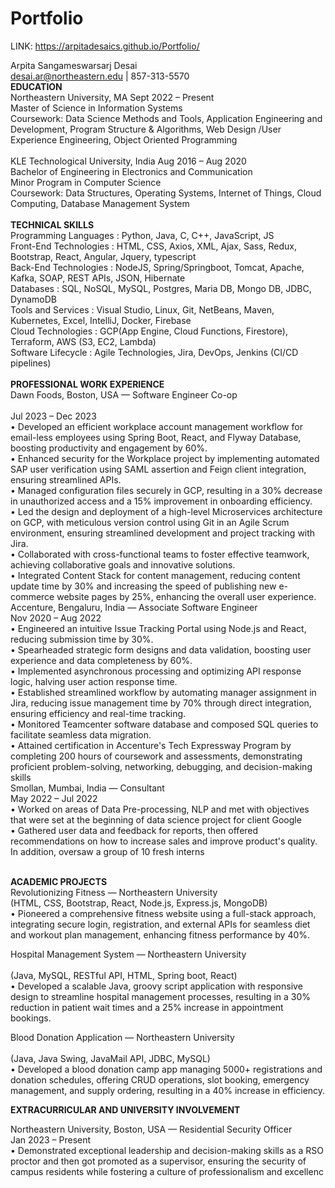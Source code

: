 # Portfolio

LINK:
https://arpitadesaics.github.io/Portfolio/

Arpita Sangameswarsarj Desai <br>
desai.ar@northeastern.edu | 857-313-5570<br>
<b>EDUCATION</b> <br>
Northeastern University, MA Sept 2022 – Present<br>
Master of Science in Information Systems <br>
Coursework: Data Science Methods and Tools, Application Engineering and Development, Program Structure & 
Algorithms, Web Design /User Experience Engineering, Object Oriented Programming<br>
<br>
KLE Technological University, India Aug 2016 – Aug 2020<br>
Bachelor of Engineering in Electronics and Communication <br>
Minor Program in Computer Science<br>
Coursework: Data Structures, Operating Systems, Internet of Things, Cloud Computing, Database Management System<br>
<br>
<b>TECHNICAL SKILLS</b> <br>
Programming Languages  : Python, Java, C, C++, JavaScript, JS<br>
Front-End Technologies : HTML, CSS, Axios, XML, Ajax, Sass, Redux, Bootstrap, React, Angular, Jquery, typescript<br>
Back-End Technologies  : NodeJS, Spring/Springboot, Tomcat, Apache, Kafka, SOAP, REST APIs, JSON, Hibernate<br>
Databases              : SQL, NoSQL, MySQL, Postgres, Maria DB, Mongo DB, JDBC, DynamoDB<br>
Tools and Services     : Visual Studio, Linux, Git, NetBeans, Maven, Kubernetes, Excel, IntelliJ, Docker, Firebase<br>
Cloud Technologies     : GCP(App Engine, Cloud Functions, Firestore), Terraform, AWS (S3, EC2, Lambda)<br>
Software Lifecycle     : Agile Technologies, Jira, DevOps, Jenkins (CI/CD pipelines)<br>
<br>
<b>PROFESSIONAL WORK EXPERIENCE</b><br>
Dawn Foods, Boston, USA — Software Engineer Co-op<br>   
Jul 2023 – Dec 2023<br>
•	Developed an efficient workplace account management workflow for email-less employees using Spring Boot, React, and Flyway Database, boosting productivity and engagement by 60%.<br>
•	Enhanced security for the Workplace project by implementing automated SAP user verification using SAML assertion and Feign client integration, ensuring streamlined APIs.<br>
•	Managed configuration files securely in GCP, resulting in a 30% decrease in unauthorized access and a 15% improvement in onboarding efficiency.<br>
•	Led the design and deployment of a high-level Microservices architecture on GCP, with meticulous version control using Git in an Agile Scrum environment, ensuring streamlined development and project tracking with Jira.<br>
•	Collaborated with cross-functional teams to foster effective teamwork, achieving collaborative goals and innovative solutions.<br>
•	Integrated Content Stack for content management, reducing content update time by 30% and increasing the speed of publishing new e-commerce website pages by 25%, enhancing the overall user experience.
<br>
Accenture, Bengaluru, India — Associate Software Engineer<br>
Nov 2020 – Aug 2022 <br>
•	Engineered an intuitive Issue Tracking Portal using Node.js and React, reducing submission time by 30%.<br>
•	Spearheaded strategic form designs and data validation, boosting user experience and data completeness by 60%.<br>
•	Implemented asynchronous processing and optimizing API response logic, halving user action response time.<br>
•	Established streamlined workflow by automating manager assignment in Jira, reducing issue management time by 70% through direct integration, ensuring efficiency and real-time tracking.<br>
•	Monitored Teamcenter software database and composed SQL queries to facilitate seamless data migration.<br>
•	Attained certification in Accenture's Tech Expressway Program by completing 200 hours of coursework and assessments, demonstrating proficient problem-solving, networking, debugging, and decision-making skills
<br>
Smollan, Mumbai, India — Consultant<br>
May 2022 – Jul 2022<br>
• Worked on areas of Data Pre-processing, NLP and met with objectives that were set at the beginning of data science 
project for client Google <br>
• Gathered user data and feedback for reports, then offered recommendations on how to increase sales and improve 
product's quality. In addition, oversaw a group of 10 fresh interns<br>
<br>
 
<b>ACADEMIC PROJECTS</b> <br>
Revolutionizing Fitness — Northeastern University<br>
(HTML, CSS, Bootstrap, React, Node.js, Express.js, MongoDB)<br>
•	Pioneered a comprehensive fitness website using a full-stack approach, integrating secure login, registration, and external APIs for seamless diet and workout plan management, enhancing fitness performance by 40%.<br>

Hospital Management System — Northeastern University <br>                                                     
 (Java, MySQL, RESTful API, HTML, Spring boot, React) <br>
•	Developed a scalable Java, groovy script application with responsive design to streamline hospital management processes, resulting in a 30% reduction in patient wait times and a 25% increase in appointment bookings.<br>

Blood Donation Application — Northeastern University <br>                                                                   
(Java, Java Swing, JavaMail API, JDBC, MySQL) <br>
•	Developed a blood donation camp app managing 5000+ registrations and donation schedules, offering CRUD operations, slot booking, emergency management, and supply ordering, resulting in a 40% increase in efficiency.<br>

<b>EXTRACURRICULAR AND UNIVERSITY INVOLVEMENT</b><br>
 
Northeastern University, Boston, USA — Residential Security Officer <br>
Jan 2023 – Present<br>
•	Demonstrated exceptional leadership and decision-making skills as a RSO proctor and then got promoted as a supervisor, ensuring the security of campus residents while fostering a culture of professionalism and excellenc<br>
